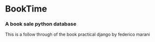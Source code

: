 # BookTime

### A book sale python database

This is a follow through of the book practical django by federico marani
